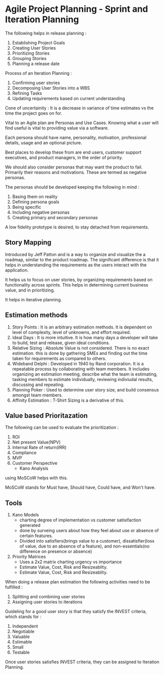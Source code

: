 # Agile Project Planning - Sprint and Iteration Planning

The following helps in release planning : 

1. Establishing Project Goals
2. Creating User Stories
3. Prioritizing Stories
4. Grouping Stories
5. Planning a release date

Process of an Iteration Planning : 

1. Confirming user stories
2. Decomposing User Stories into a WBS
3. Refining Tasks
4. Updating requirements based on current understanding

Cone of uncertainity : It is a decrease in variance of time estimates vs the time the project goes on for.

Vital to an Agile plan are Personas and Use Cases. Knowing what a user will find useful is vital to providing value via a software.

Each persona should have name, personality, motivation, professional details, usage and an optional picture.

Best places to develop these from are end users, customer support executives, and product managers, in the order of priority.

We should also consider personas that may want the product to fail. Primarily their reasons and motivations. These are termed as negative personas.


The personas should be developed keeping the following in mind :

1. Basing them on reality
2. Defining persona goals
3. Being specific
4. Including negative personas
5. Creating primary and secondary personas

A low fidelity prototype is desired, to stay detached from requirements.

## Story Mapping

Introduced by Jeff Patton and is a way to organize and visualize the a roadmap, similar to the product roadmap. The significant difference is that it helps in understanding the requirements as the users interact with the application.

It helps us to focus on user stories, by organizing requirements based on functionality across sprints. This helps in determining current business value, and in prioritizing. 

It helps in iterative planning.

## Estimation methods

1. Story Points : It is an arbitrary estimation methods. It is dependent on level of complexity, level of unknowns, and effort required.
2. Ideal Days : It is more intuitive. It is how many days a developer will take to build, test and release, given ideal conditions.
3. Relative Sizing : Absolute Value is not considered. There is no exact estimation. this is done by gathering SMEs and finding out the time taken for requirements as compared to others.
4. Wideband Delphi : Developed in 1940 by Rand corporation. It is a repeatable process by collaborating with team members. It includes organizing an estimation meeting, describe what the team is estimating, tasking members to estimate individually, reviewing indiviudal results, discussing and repeating.
5. Planning Poker : Used to determine user story size, and build consensus amongst team members.
6. Affinity Estimation : T-Shirt Sizing is a derivative of this. 

## Value based Prioritazation

The following can be used to evaluate the prioritization :

1. ROI
2. Net present Value(NPV)
3. Internal Rate of return(IRR)
4. Compliance
5. MVP
6. Customer Perspective
    - Kano Analysis

using MoSCoW helps with this.

MoSCoW stands for Must have, Should have, Could have, and Won't have.

## Tools

1. Kano Models
    - charting degree of implementation vs customer satisifaction generated
    - done by surveing users about how they feel about use or absence of certain features.
    - Divided into satisfiers(brings value to a customer), dissatisfier(loss of value, due to an absence of a feature), and non-essentials(no difference on presence or absence)
2. Priority Matrices
    - Uses a 2x2 matrix charting urgency vs importance
    - Estimate Value, Cost, Risk and Resizeablity.
    - Estimate Value, Cost, Risk and Resizeablity.

When doing a release plan estimation the following activities need to be fulfilled : 

1. Splitting and combining user stories
2. Assigning user stories to iterations

Guideling for a good user story is that they satisfy the INVEST criteria, which stands for :

1. Independent
2. Negotiable
3. Valuable
4. Estimable
5. Small
6. Testable

Once user stories satisfies INVEST criteria, they can be assigned to Iteration Planning.